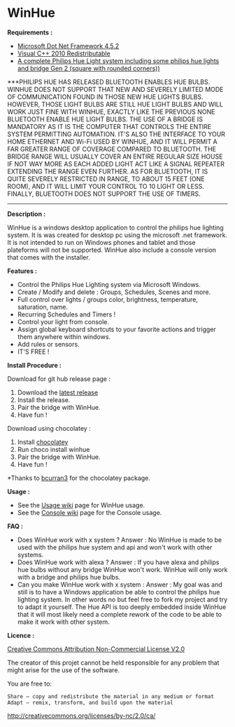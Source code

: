 <h1>WinHue</h1>

<b>Requirements :</b> <br/>
- [Microsoft Dot Net Framework 4.5.2](https://dotnet.microsoft.com/download/dotnet-framework/net452) <br/>
- [Visual C++ 2010 Redistributable](https://www.microsoft.com/en-ca/download/details.aspx?id=5555)<br/>
- [A complete Philips Hue Light system including some philips hue lights and bridge Gen 2 (square with rounded corners))](https://www2.meethue.com/en-us/products/starter-kits#filters=STARTER_KITS_SU&sliders=&support=&price=&priceBoxes=&page=&layout=12.subcategory.p-grid-icon)

***PHILIPS HUE HAS RELEASED BLUETOOTH ENABLES HUE BULBS. WINHUE DOES NOT SUPPORT THAT NEW AND SEVERELY LIMITED MODE OF COMMUNICATION FOUND IN THOSE NEW HUE LIGHTS BULBS. HOWEVER, THOSE LIGHT BULBS ARE STILL HUE LIGHT BULBS AND WILL WORK JUST FINE WITH WINHUE, EXACTLY LIKE THE PREVIOUS NONE BLUETOOTH ENABLE HUE LIGHT BULBS. THE USE OF A BRIDGE IS MANDATORY AS IT IS THE COMPUTER THAT CONTROLS THE ENTIRE SYSTEM PERMITTING AUTOMATION. IT'S ALSO THE INTERFACE TO YOUR HOME ETHERNET AND Wi-Fi USED BY WINHUE, AND IT WILL PERMIT A FAR GREATER RANGE OF COVERAGE COMPARED TO BLUETOOTH. THE BRIDGE RANGE WILL USUALLY COVER AN ENTIRE REGULAR SIZE HOUSE IF NOT WAY MORE AS EACH ADDED LIGHT ACT LIKE A SIGNAL REPEATER EXTENDING THE RANGE EVEN FURTHER. AS FOR BLUETOOTH, IT IS QUITE SEVERELY RESTRICTED IN RANGE, TO ABOUT 15 FEET (ONE ROOM), AND IT WILL LIMIT YOUR CONTROL TO 10 LIGHT OR LESS. FINALLY, BLUETOOTH DOES NOT SUPPORT THE USE OF TIMERS.
***

<b>Description :</b>

WinHue is a windows desktop application to control the philips hue lighting system. It is was created for desktop pc using the microsoft .net framework. It is not intended to run on Windows phones and tablet and those plateforms will not be supported. WinHue also include a console version that comes with the installer. 

<b>Features : </b>

- Control the Philips Hue Lighting system via Microsoft Windows.
- Create / Modify and delete : Groups, Schedules, Scenes and more.
- Full control over lights / groups color, brightness, temperature, saturation, name.
- Recurring Schedules and Timers !
- Control your light from console.
- Assign global keyboard shortcuts to your favorite actions and trigger them anywhere within windows.
- Add rules or sensors.
- IT'S FREE !

<b>Install Procedure :</b>

Download for git hub release page :

1. Download the [latest release](https://github.com/Hyrules/WinHue/releases/latest)
2. Install the release.
3. Pair the bridge with WinHue.
4. Have fun !

Download using chocolatey :

1. Install [chocolatey](https://chocolatey.org/)
2. Run choco install winhue 
3. Pair the bridge with WinHue.
4. Have fun !

*Thanks to [bcurran3](https://chocolatey.org/packages/winhue) for the chocolatey package.

<b>Usage : </b>
- See the [Usage wiki](../../wiki/Basic-Usage) page for WinHue usage.<br/>
- See the [Console wiki](../../wiki/Console-usage) page for the Console usage.<br/>

<b> FAQ : </b>
- Does WinHue work with x system ?
    Answer : No WinHue is made to be used with the philips hue system and api and won't work with other systems.
- Does WinHue work with alexa ?
    Answer : If you have alexa and philips hue bulbs without any bridge WinHue won't work. WinHue will only work with a bridge and     philips hue bulbs.
- Can you make WinHue work with x system :
    Answer : My goal was and still is to have a Windows application be able to control the philips hue lighting system. In other words no but feel free to fork my project and try to adapt it yourself. The Hue API is too deeply embedded inside WinHue that it will most likely need a complete rework of the code to be able to make it work with other system.
       
<b>Licence : </b>

[Creative Commons Attribution Non-Commercial License V2.0](https://creativecommons.org/licenses/by-nc/2.0/)

The creator of this projet cannot be held responsible for any problem that might arise for the use of the software.

You are free to:

    Share — copy and redistribute the material in any medium or format
    Adapt — remix, transform, and build upon the material 

http://creativecommons.org/licenses/by-nc/2.0/ca/
